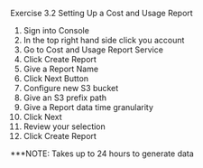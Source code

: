 Exercise 3.2 Setting Up a Cost and Usage Report

1. Sign into Console
2. In the top right hand side click you account
3. Go to Cost and Usage Report Service
4. Click Create Report
5. Give a Report Name
6. Click Next Button
7. Configure new S3 bucket
8. Give an S3 prefix path
9. Give a Report data time granularity
10. Click Next
11. Review your selection
12. Click Create Report

***NOTE: Takes up to 24 hours to generate data